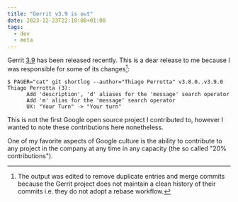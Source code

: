 ```yaml
---
title: "Gerrit v3.9 is out"
date: 2023-12-23T22:10:00+01:00
tags:
  - dev
  - meta
---
```


Gerrit [3.9](https://www.gerritcodereview.com/3.9.html) has been released recently. This is a dear release to me because I was responsible for some of its changes[^1]:


```shell
$ PAGER="cat" git shortlog --author="Thiago Perrotta" v3.8.0..v3.9.0
Thiago Perrotta (3):
      Add 'description', 'd' aliases for the 'message' search operator
      Add 'm' alias for the 'message' search operator
      UX: "Your Turn" -> "Your turn"
```

This is not the first Google open source project I contributed to, however I
wanted to note these contributions here nonetheless.

One of my favorite aspects of Google culture is the ability to contribute to
any project in the company at any time in any capacity (the so called "20%
contributions").

[^1]: The output was edited to remove duplicate entries and merge commits
    because the Gerrit project does not maintain a clean history of their
    commits i.e. they do not adopt a rebase workflow.

